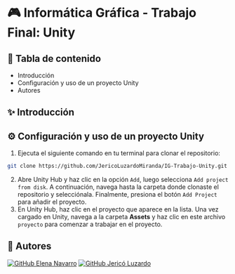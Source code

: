 # 🎮 Informática Gráfica - Trabajo Final: Unity

## 📑 Tabla de contenido
- Introducción
- Configuración y uso de un proyecto Unity
- Autores

## ✨ Introducción
## ⚙️ Configuración y uso de un proyecto Unity
1. Ejecuta el siguiente comando en tu terminal para clonar el repositorio:

  ```bash
  git clone https://github.com/JericoLuzardoMiranda/IG-Trabajo-Unity.git
   ```
2. Abre Unity Hub y haz clic en la opción `Add`, luego selecciona `Add project from disk`. A continuación, navega hasta la carpeta donde clonaste el repositorio y selecciónala. Finalmente, presiona el botón `Add Project` para añadir el proyecto.
3. En Unity Hub, haz clic en el proyecto que aparece en la lista. Una vez cargado en Unity, navega a la carpeta **Assets** y haz clic en este archivo `proyecto` para comenzar a trabajar en el proyecto.

## 👥 Autores
[![GitHub Elena Navarro](https://img.shields.io/badge/GitHub-Elena%20Navarro-red?style=flat-square&logo=github)](https://github.com/ElenaaNavarroo)
[![GitHub Jericó Luzardo](https://img.shields.io/badge/GitHub-Jericó%20Luzardo-blue?style=flat-square&logo=github)](https://github.com/JericoLuzardoMiranda)
